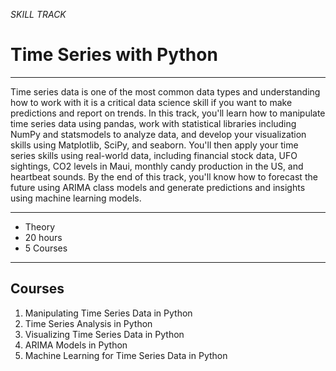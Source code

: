 *SKILL TRACK*

# Time Series with Python

---

Time series data is one of the most common data types and understanding how to work with it is a critical data science skill if you want to make predictions and report on trends. In this track, you'll learn how to manipulate time series data using pandas, work with statistical libraries including NumPy and statsmodels to analyze data, and develop your visualization skills using Matplotlib, SciPy, and seaborn. You'll then apply your time series skills using real-world data, including financial stock data, UFO sightings, CO2 levels in Maui, monthly candy production in the US, and heartbeat sounds. By the end of this track, you'll know how to forecast the future using ARIMA class models and generate predictions and insights using machine learning models.

---

- Theory
- 20 hours
- 5 Courses

---

## Courses
1. Manipulating Time Series Data in Python
2. Time Series Analysis in Python
3. Visualizing Time Series Data in Python
4. ARIMA Models in Python
5. Machine Learning for Time Series Data in Python
